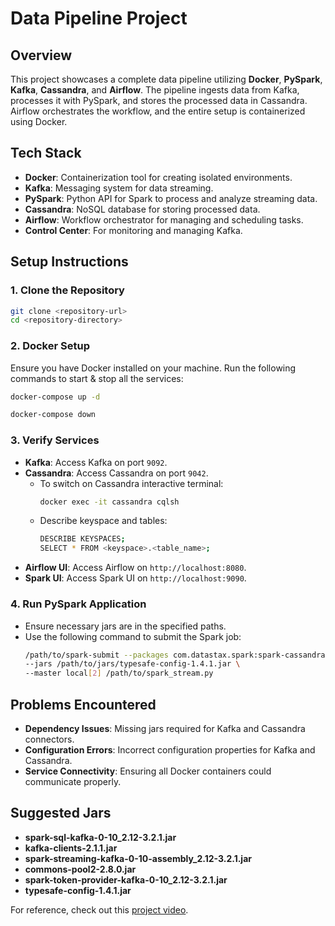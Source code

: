 # **Data Pipeline Project**

## **Overview**
This project showcases a complete data pipeline utilizing **Docker**, **PySpark**, **Kafka**, **Cassandra**, and **Airflow**. The pipeline ingests data from Kafka, processes it with PySpark, and stores the processed data in Cassandra. Airflow orchestrates the workflow, and the entire setup is containerized using Docker.

## **Tech Stack**
- **Docker**: Containerization tool for creating isolated environments.
- **Kafka**: Messaging system for data streaming.
- **PySpark**: Python API for Spark to process and analyze streaming data.
- **Cassandra**: NoSQL database for storing processed data.
- **Airflow**: Workflow orchestrator for managing and scheduling tasks.
- **Control Center**: For monitoring and managing Kafka.

## **Setup Instructions**

### **1. Clone the Repository**
```bash
git clone <repository-url>
cd <repository-directory>
```

### **2. Docker Setup**
Ensure you have Docker installed on your machine. Run the following commands to start & stop all the services:
```bash
docker-compose up -d
```
```bash
docker-compose down
```

### **3. Verify Services**
- **Kafka**: Access Kafka on port `9092`.
- **Cassandra**: Access Cassandra on port `9042`.
  - To switch on Cassandra interactive terminal:
    ```bash
    docker exec -it cassandra cqlsh
    ```
  - Describe keyspace and tables:
    ```bash
    DESCRIBE KEYSPACES;
    SELECT * FROM <keyspace>.<table_name>;
    ```
- **Airflow UI**: Access Airflow on `http://localhost:8080`.
- **Spark UI**: Access Spark UI on `http://localhost:9090`.

### **4. Run PySpark Application**
- Ensure necessary jars are in the specified paths.
- Use the following command to submit the Spark job:
  ```bash
  /path/to/spark-submit --packages com.datastax.spark:spark-cassandra-connector_2.12:3.2.0 \
  --jars /path/to/jars/typesafe-config-1.4.1.jar \
  --master local[2] /path/to/spark_stream.py
  ```

## **Problems Encountered**
- **Dependency Issues**: Missing jars required for Kafka and Cassandra connectors.
- **Configuration Errors**: Incorrect configuration properties for Kafka and Cassandra.
- **Service Connectivity**: Ensuring all Docker containers could communicate properly.

## **Suggested Jars**
- **spark-sql-kafka-0-10_2.12-3.2.1.jar**
- **kafka-clients-2.1.1.jar**
- **spark-streaming-kafka-0-10-assembly_2.12-3.2.1.jar**
- **commons-pool2-2.8.0.jar**
- **spark-token-provider-kafka-0-10_2.12-3.2.1.jar**
- **typesafe-config-1.4.1.jar**

For reference, check out this [project video](https://www.youtube.com/watch?v=GqAcTrqKcrY).
